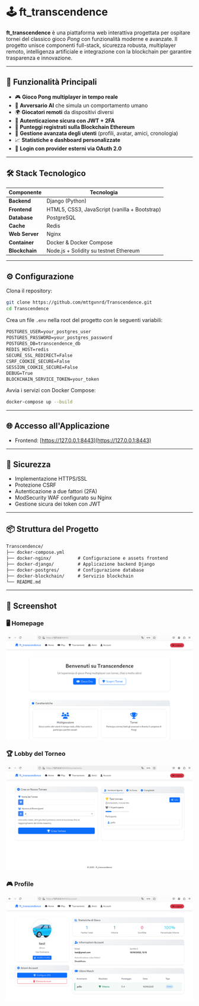 # 🕹️ ft_transcendence

**ft_transcendence** è una piattaforma web interattiva progettata per ospitare tornei del classico gioco *Pong* con funzionalità moderne e avanzate. Il progetto unisce componenti full-stack, sicurezza robusta, multiplayer remoto, intelligenza artificiale e integrazione con la blockchain per garantire trasparenza e innovazione.

---

## 🚀 Funzionalità Principali

- 🎮 **Gioco Pong multiplayer in tempo reale**
- 🧠 **Avversario AI** che simula un comportamento umano
- 🌍 **Giocatori remoti** da dispositivi diversi
- 🔐 **Autenticazione sicura con JWT + 2FA**
- 🧾 **Punteggi registrati sulla Blockchain Ethereum**
- 👥 **Gestione avanzata degli utenti** (profili, avatar, amici, cronologia)
- 📈 **Statistiche e dashboard personalizzate**
- 🔗 **Login con provider esterni via OAuth 2.0**

---

## 🛠 Stack Tecnologico

| Componente     | Tecnologia            |
|----------------|------------------------|
| **Backend**     | Django (Python)        |
| **Frontend**    | HTML5, CSS3, JavaScript (vanilla + Bootstrap) |
| **Database**    | PostgreSQL             |
| **Cache**       | Redis                  |
| **Web Server**  | Nginx                  |
| **Container**   | Docker & Docker Compose |
| **Blockchain**  | Node.js + Solidity su testnet Ethereum |

---

## ⚙️ Configurazione

Clona il repository:

```bash
git clone https://github.com/mttgvnrd/Transcendence.git
cd Transcendence
```

Crea un file `.env` nella root del progetto con le seguenti variabili:

```env
POSTGRES_USER=your_postgres_user
POSTGRES_PASSWORD=your_postgres_password
POSTGRES_DB=transcendence_db
REDIS_HOST=redis
SECURE_SSL_REDIRECT=False
CSRF_COOKIE_SECURE=False
SESSION_COOKIE_SECURE=False
DEBUG=True
BLOCKCHAIN_SERVICE_TOKEN=your_token
```

Avvia i servizi con Docker Compose:

```bash
docker-compose up --build
```

---

## 🌐 Accesso all'Applicazione

- Frontend: [https://127.0.0.1:8443](https://127.0.0.1:8443)

---

## 🔐 Sicurezza

- Implementazione HTTPS/SSL
- Protezione CSRF
- Autenticazione a due fattori (2FA)
- ModSecurity WAF configurato su Nginx
- Gestione sicura dei token con JWT

---

## 📦 Struttura del Progetto

```
Transcendence/
├── docker-compose.yml
├── docker-nginx/          # Configurazione e assets frontend
├── docker-django/         # Applicazione backend Django
├── docker-postgres/       # Configurazione database
├── docker-blockchain/     # Servizio blockchain
└── README.md
```

---

## 📸 Screenshot

### 🖥️ Homepage
![Homepage](./screenshots/Home.png)

### 🏆 Lobby del Torneo
![Lobby Torneo](./screenshots/Torneo.png)

### 🎮 Profile
![Profile](./screenshots/Profilo.png)
